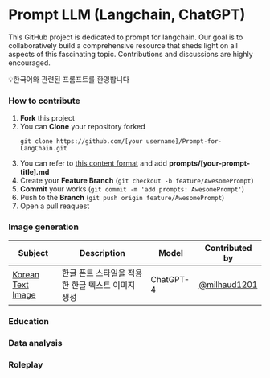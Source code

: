 #  Prompt LLM (Langchain, ChatGPT)
This GitHub project is dedicated to prompt for langchain. Our goal is to collaboratively build a comprehensive resource that sheds light on all aspects of this fascinating topic. Contributions and discussions are highly encouraged.

💡한국어와 관련된 프롬프트를 환영합니다

### How to contribute
1. **Fork** this project
2. You can **Clone** your repository forked
   ```
   git clone https://github.com/[your username]/Prompt-for-LangChain.git
   ```
3. You can refer to [this content format](./prompts/korean-text-image.md) and add **prompts/[your-prompt-title].md**
4. Create your **Feature Branch** (`git checkout -b feature/AwesomePrompt`)
5. **Commit** your works (`git commit -m 'add prompts: AwesomePrompt'`)
6. Push to the **Branch** (`git push origin feature/AwesomePrompt`)
7. Open a pull reaquest

### Image generation

|Subject|Description|Model|Contributed by|
|----------|----------|----------|----------|
|[Korean Text Image](./prompts/korean-text-image.md)|한글 폰트 스타일을 적용한 한글 텍스트 이미지 생성|ChatGPT-4|[@milhaud1201](https://github.com/milhaud1201)|

### Education

### Data analysis

### Roleplay
